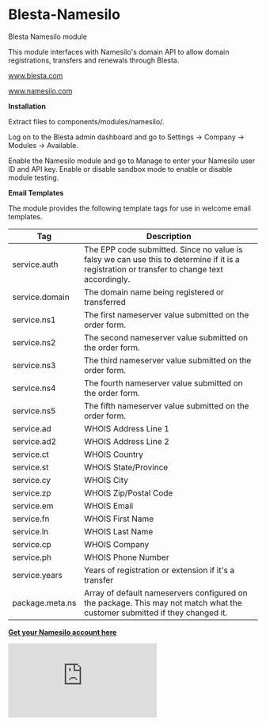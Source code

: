 # Blesta-Namesilo
Blesta Namesilo module

This module interfaces with Namesilo's domain API to allow domain registrations, transfers and renewals through Blesta.

www.blesta.com

www.namesilo.com

**Installation**

Extract files to components/modules/namesilo/.

Log on to the Blesta admin dashboard and go to Settings -> Company -> Modules -> Available.

Enable the Namesilo module and go to Manage to enter your Namesilo user ID and API key. Enable or disable sandbox mode to enable or disable module testing.

**Email Templates**

The module provides the following template tags for use in welcome email templates.

| Tag  | Description |
| ------------- | ------------- |
| service.auth  | The EPP code submitted.  Since no value is falsy we can use this to determine if it is a registration or transfer to change text accordingly.  |
| service.domain  | The domain name being registered or transferred |
| service.ns1 | The first nameserver value submitted on the order form. |
| service.ns2 | The second nameserver value submitted on the order form. |
| service.ns3 | The third nameserver value submitted on the order form. |
| service.ns4 | The fourth nameserver value submitted on the order form. |
| service.ns5 | The fifth nameserver value submitted on the order form. |
| service.ad | WHOIS Address Line 1 |
| service.ad2 | WHOIS Address Line 2 |
| service.ct | WHOIS Country |
| service.st | WHOIS State/Province |
| service.cy | WHOIS City |
| service.zp | WHOIS Zip/Postal Code |
| service.em | WHOIS Email |
| service.fn | WHOIS First Name |
| service.ln | WHOIS Last Name |
| service.cp | WHOIS Company |
| service.ph | WHOIS Phone Number |
| service.years | Years of registration or extension if it's a transfer |
| package.meta.ns | Array of default nameservers configured on the package.  This may not match what the customer submitted if they changed it. |

**[Get your Namesilo account here](https://www.namesilo.com/pricing.php?rid=1456f77tg)**

[![Namesilo](http://www.namesilo.com/affiliate/banner_gen.php?aid=1456f77tg&bid=53 "Namesilo")](http://www.namesilo.com/?rid=1456f77tg)